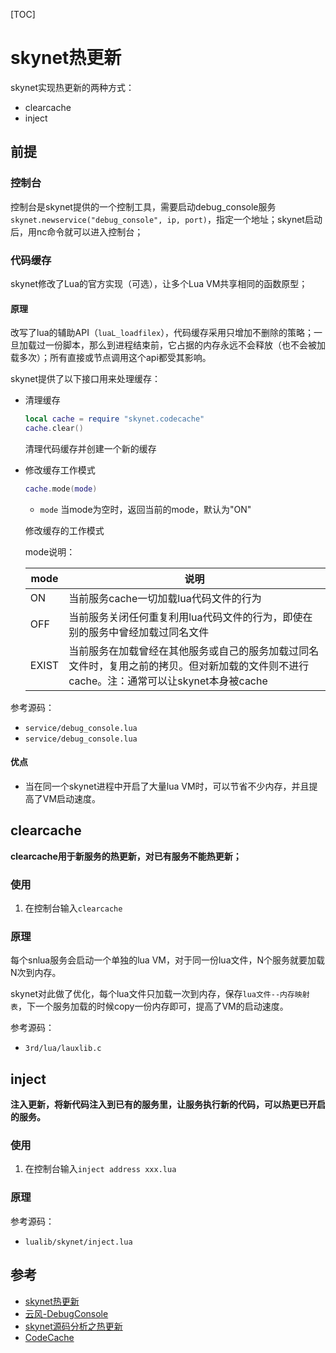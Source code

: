 [TOC]

# skynet热更新

skynet实现热更新的两种方式：

- clearcache
- inject



## 前提

### 控制台

控制台是skynet提供的一个控制工具，需要启动debug_console服务`skynet.newservice("debug_console", ip, port)`，指定一个地址；skynet启动后，用nc命令就可以进入控制台；

### 代码缓存

skynet修改了Lua的官方实现（可选），让多个Lua VM共享相同的函数原型；

#### 原理

改写了lua的辅助API（`luaL_loadfilex`），代码缓存采用只增加不删除的策略；一旦加载过一份脚本，那么到进程结束前，它占据的内存永远不会释放（也不会被加载多次）；所有直接或节点调用这个api都受其影响。

skynet提供了以下接口用来处理缓存：

- 清理缓存

  ```lua
  local cache = require "skynet.codecache"
  cache.clear()
  ```

  清理代码缓存并创建一个新的缓存

- 修改缓存工作模式

  ```lua
  cache.mode(mode)
  ```

  - `mode` 当mode为空时，返回当前的mode，默认为"ON"

  修改缓存的工作模式

  mode说明：

  | mode  | 说明                                                         |
  | ----- | ------------------------------------------------------------ |
  | ON    | 当前服务cache一切加载lua代码文件的行为                       |
  | OFF   | 当前服务关闭任何重复利用lua代码文件的行为，即使在别的服务中曾经加载过同名文件 |
  | EXIST | 当前服务在加载曾经在其他服务或自己的服务加载过同名文件时，复用之前的拷贝。但对新加载的文件则不进行cache。注：通常可以让skynet本身被cache |

参考源码：

- `service/debug_console.lua`
- `service/debug_console.lua`

#### 优点

- 当在同一个skynet进程中开启了大量lua VM时，可以节省不少内存，并且提高了VM启动速度。



## clearcache

**clearcache用于新服务的热更新，对已有服务不能热更新；**

### 使用

1. 在控制台输入`clearcache`

### 原理

每个snlua服务会启动一个单独的lua VM，对于同一份lua文件，N个服务就要加载N次到内存。

skynet对此做了优化，每个lua文件只加载一次到内存，保存`lua文件--内存映射表`，下一个服务加载的时候copy一份内存即可，提高了VM的启动速度。

参考源码：

- `3rd/lua/lauxlib.c`



## inject

**注入更新，将新代码注入到已有的服务里，让服务执行新的代码，可以热更已开启的服务。**

### 使用

1. 在控制台输入`inject address xxx.lua`

### 原理

参考源码：

- `lualib/skynet/inject.lua`



## 参考

- [skynet热更新](https://github.com/hanjingo/doc/blob/master/SRC/SKYNET/hotpatch.md)
- [云风-DebugConsole](https://github.com/cloudwu/skynet/wiki/DebugConsole)
- [skynet源码分析之热更新](https://www.cnblogs.com/RainRill/p/8940673.html)
- [CodeCache](https://github.com/cloudwu/skynet/wiki/CodeCache)

